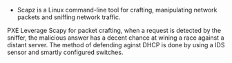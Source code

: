 - Scapz is a Linux command-line tool for crafting, manipulating network packets and sniffing network traffic.

PXE 
Leverage Scapy for packet crafting, when a request is detected by the sniffer, the malicious answer has a decent chance at wining a race against a distant server. 
The method of defending aginst DHCP is done by using a IDS sensor and smartly configured switches.